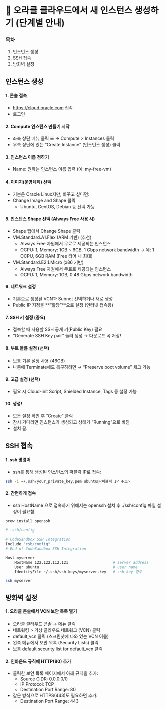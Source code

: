 # 🚀 오라클 클라우드에서 새 인스턴스 생성하기 (단계별 안내)

### 목차
1. 인스턴스 생성
2. SSH 접속
3. 방화벽 설정

## 인스턴스 생성
#### 1. 콘솔 접속
- https://cloud.oracle.com 접속
- 로그인

#### 2. Compute 인스턴스 만들기 시작
- 좌측 상단 메뉴 클릭 ☰ → Compute > Instances 클릭
- 우측 상단에 있는 “Create Instance” (인스턴스 생성) 클릭

#### 3. 인스턴스 이름 정하기
- Name: 원하는 인스턴스 이름 입력 (예: my-free-vm)

#### 4. 이미지(운영체제) 선택
- 기본은 Oracle Linux지만, 바꾸고 싶다면:
- Change Image and Shape 클릭
  - Ubuntu, CentOS, Debian 등 선택 가능

#### 5. 인스턴스 Shape 선택 (Always Free 사용 시)
- Shape 탭에서 Change Shape 클릭
- VM.Standard.A1.Flex (ARM 기반) (추천)
  - Always Free 자원에서 무료로 제공되는 인스턴스
  - OCPU: 1, Memory: 1GB ~ 6GB, 1 Gbps network bandwidth
→ 예: 1 OCPU, 6GB RAM (Free 티어 내 최대)
- VM.Standard.E2.1.Micro (x86 기반)
  - Always Free 자원에서 무료로 제공되는 인스턴스
  - OCPU: 1, Memory: 1GB, 0.48 Gbps network bandwidth

#### 6. 네트워크 설정
- 기본으로 생성된 VCN과 Subnet 선택하거나 새로 생성
- Public IP 지정을 **“할당”**으로 설정 (인터넷 접속용)

#### 7. SSH 키 설정 (중요)
- 접속할 때 사용할 SSH 공개 키(Public Key) 필요
- “Generate SSH Key pair” 눌러 생성 → 다운로드 꼭 저장!

#### 8. 부트 볼륨 설정 (선택)
- 보통 기본 설정 사용 (46GB)
- 나중에 Terminate해도 복구하려면 → “Preserve boot volume” 체크 가능

#### 9. 고급 설정 (선택)
- 필요 시 Cloud-init Script, Shielded Instance, Tags 등 설정 가능

#### 10. 생성!
- 모든 설정 확인 후 “Create” 클릭
- 잠시 기다리면 인스턴스가 생성되고 상태가 “Running”으로 바뀜
- 설치 끝.

## SSH 접속
#### 1. ssh 명령어
- ssh를 통해 생성된 인스턴스의 퍼블릭 IP로 접속:
```bash
ssh -i ~/.ssh/your_private_key.pem ubuntu@<퍼블릭 IP 주소>
```

#### 2. 간편하게 접속
- ssh HostName 으로 접속하기 위해서는 openssh 설치 후 ./ssh/config 파일 설정이 필요함.
```bash
brew install openssh
```
```sh
# .ssh/config

# CodeSandbox SSH Integration
Include "csb/config"
# End of CodeSandbox SSH Integration

Host myserver
    HostName 122.122.112.121                    # server address
    User ubuntu                                 # user name
    IdentityFile ~/.ssh/ssh-keys/myserver.key   # ssh-key 경로
```
```bash
ssh myserver
```


## 방화벽 설정 
#### 1. 오라클 콘솔에서 VCN 보안 목록 열기
- 오라클 클라우드 콘솔 → 메뉴 클릭
- 네트워킹 > 가상 클라우드 네트워크 (VCN) 클릭
- default_vcn 클릭 (스크린샷에 나와 있는 VCN 이름)
- 왼쪽 메뉴에서 보안 목록 (Security Lists) 클릭
- 보통 default security list for default_vcn 클릭

#### 2. 인바운드 규칙에 HTTP(80) 추가
- 클릭한 보안 목록 페이지에서 아래 규칙을 추가:
    - Source CIDR: 0.0.0.0/0
    - IP Protocol: TCP
    - Destination Port Range: 80
- 같은 방식으로 HTTPS(443)도 필요하면 추가:
    - Destination Port Range: 443
